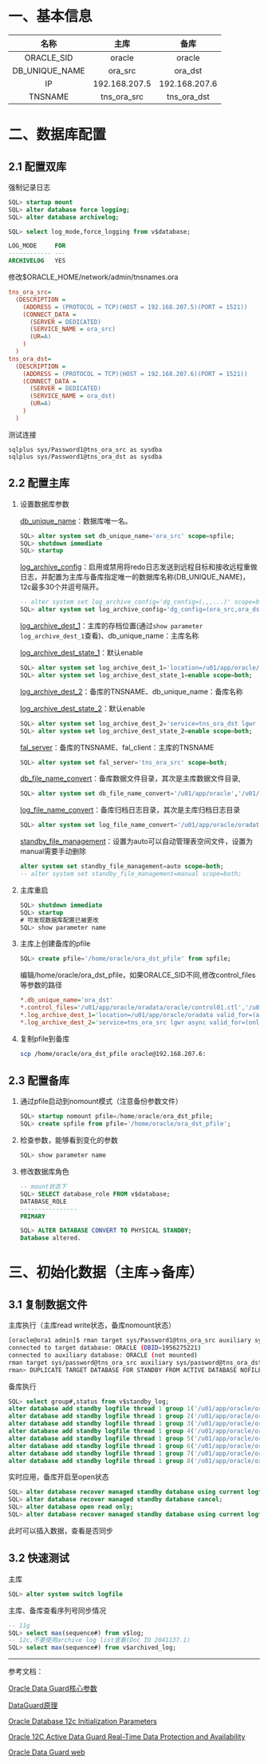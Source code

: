 # 一、基本信息

|      名称      |     主库      |     备库      |
| :------------: | :-----------: | :-----------: |
|   ORACLE_SID   |    oracle     |    oracle     |
| DB_UNIQUE_NAME |    ora_src    |    ora_dst    |
|       IP       | 192.168.207.5 | 192.168.207.6 |
|    TNSNAME     |  tns_ora_src  |  tns_ora_dst  |

# 二、数据库配置

## 2.1 配置双库

强制记录日志

   ```sql
   SQL> startup mount
   SQL> alter database force logging;
   SQL> alter database archivelog;
   
   SQL> select log_mode,force_logging from v$database;
   
   LOG_MODE     FOR
   ------------ ---
   ARCHIVELOG   YES
   ```

修改$ORACLE_HOME/network/admin/tnsnames.ora

```ini
tns_ora_src=
  (DESCRIPTION =
    (ADDRESS = (PROTOCOL = TCP)(HOST = 192.168.207.5)(PORT = 1521))
    (CONNECT_DATA =
      (SERVER = DEDICATED)
      (SERVICE_NAME = ora_src)
      (UR=A)
    )
  )
tns_ora_dst=  
  (DESCRIPTION =
    (ADDRESS = (PROTOCOL = TCP)(HOST = 192.168.207.6)(PORT = 1521))
    (CONNECT_DATA =
      (SERVER = DEDICATED)
      (SERVICE_NAME = ora_dst)
      (UR=A)
    )
  )
```

测试连接

```
sqlplus sys/Password1@tns_ora_src as sysdba
sqlplus sys/Password1@tns_ora_dst as sysdba
```



## 2.2 配置主库


1. 设置数据库参数

   [db_unique_name](https://docs.oracle.com/database/121/REFRN/GUID-3547C937-5DDA-49FF-A9F9-14FF306545D8.htm#REFRN10242)：数据库唯一名。

   ```sql
   SQL> alter system set db_unique_name='ora_src' scope=spfile;
   SQL> shutdown immediate
   SQL> startup
   ```

   [log_archive_config](https://docs.oracle.com/database/121/REFRN/GUID-4DABDBE9-04B6-44D2-B93D-DAB15EA71427.htm#REFRN10237)：启用或禁用将redo日志发送到远程目标和接收远程重做日志，并配置为主库与备库指定唯一的数据库名称(DB_UNIQUE_NAME)，12c最多30个并逗号隔开。

   ```sql
   -- alter system set log_archive_config='dg_config=(,,,...)' scope=both;
   SQL> alter system set log_archive_config='dg_config=(ora_src,ora_dst)' scope=both;
   ```
   
   [log_archive_dest_1](https://docs.oracle.com/database/121/REFRN/GUID-10BD97BF-6295-4E85-A1A3-854E15E05A44.htm#REFRN10086)：主库的存档位置(通过`show parameter log_archive_dest_1`查看)、db_unique_name：主库名称
   
   [log_archive_dest_state_1](https://docs.oracle.com/database/121/REFRN/GUID-983A9C52-3046-4286-AEA7-800741EE0561.htm#REFRN10087)：默认enable
   
   ```sql
   SQL> alter system set log_archive_dest_1='location=/u01/app/oracle/oradata valid_for=(all_logfiles,all_roles) db_unique_name=ora_src' scope=both;
   SQL> alter system set log_archive_dest_state_1=enable scope=both;
   ```
   
   [log_archive_dest_2](https://docs.oracle.com/database/121/REFRN/GUID-10BD97BF-6295-4E85-A1A3-854E15E05A44.htm#REFRN10086)：备库的TNSNAME、db_unique_name：备库名称
   
   [log_archive_dest_state_2](https://docs.oracle.com/database/121/REFRN/GUID-983A9C52-3046-4286-AEA7-800741EE0561.htm#REFRN10087)：默认enable

   ```sql
   SQL> alter system set log_archive_dest_2='service=tns_ora_dst lgwr async valid_for=(online_logfiles,primary_role) db_unique_name=ora_dst' scope=both;
   SQL> alter system set log_archive_dest_state_2=enable scope=both;
   ```
   
   [fal_server](https://docs.oracle.com/database/121/REFRN/GUID-4F034B79-AE2A-44E3-8485-E055AA2DDD29.htm#REFRN10056)：备库的TNSNAME、fal_client：主库的TNSNAME

   ```sql
   SQL> alter system set fal_server='tns_ora_src' scope=both;
   ```
   
   [db_file_name_convert](https://docs.oracle.com/database/121/REFRN/GUID-E8B4E0EA-B073-4349-9EA9-E053F499FB9E.htm#REFRN10038)：备库数据文件目录，其次是主库数据文件目录,
   
   ```sql
   SQL> alter system set db_file_name_convert='/u01/app/oracle','/u01/app/oracle' scope=spfile;
   ```
   
   [log_file_name_convert](https://docs.oracle.com/database/121/REFRN/GUID-3D5894EF-C33D-4687-978F-F640174F6FCC.htm#REFRN10098)：备库归档日志目录，其次是主库归档日志目录
   
   ```sql
   SQL> alter system set log_file_name_convert='/u01/app/oracle/oradata','/u01/app/oracle/oradata' scope=spfile;
   ```
   
   [standby_file_management](https://docs.oracle.com/database/121/REFRN/GUID-BD652D33-31C7-47C9-8019-7A4B79A9D974.htm#REFRN10212)：设置为auto可以自动管理表空间文件，设置为manual需要手动删除
   
   ```sql
   alter system set standby_file_management=auto scope=both;
   -- alter system set standby_file_management=manual scope=both;
   ```
   
2. 主库重启

   ```sql
   SQL> shutdown immediate
   SQL> startup
   # 可发现数据库配置已被更改
   SQL> show parameter name
   ```

4. 主库上创建备库的pfile

   ```sql
   SQL> create pfile='/home/oracle/ora_dst_pfile' from spfile;
   ```
   
   编辑/home/oracle/ora_dst_pfile，如果ORALCE_SID不同,修改control_files等参数的路径

   ```ini
   *.db_unique_name='ora_dst'
   *.control_files='/u01/app/oracle/oradata/oracle/control01.ctl','/u01/app/oracle/flash_recovery_area/oracle/control02.ctl'
   *.log_archive_dest_1='location=/u01/app/oracle/oradata valid_for=(all_logfiles,all_roles) db_unique_name=ora_dst'
   *.log_archive_dest_2='service=tns_ora_src lgwr async valid_for=(online_logfiles,primary_role) db_unique_name=ora_src'
   ```
   
5. 复制pfile到备库

   ```bash
   scp /home/oracle/ora_dst_pfile oracle@192.168.207.6:
   ```

## 2.3 配置备库

1. 通过pfile启动到nomount模式（注意备份参数文件）

   ```sql
   SQL> startup nomount pfile=/home/oracle/ora_dst_pfile;
   SQL> create spfile from pfile='/home/oracle/ora_dst_pfile';
   ```

2. 检查参数，能够看到变化的参数

   ```sql
   SQL> show parameter name
   ```

3. 修改数据库角色

   ```sql
   -- mount状态下
   SQL> SELECT database_role FROM v$database;
   DATABASE_ROLE
   ----------------
   PRIMARY
   
   SQL> ALTER DATABASE CONVERT TO PHYSICAL STANDBY;
   Database altered.
   ```


# 三、初始化数据（主库->备库）

## 3.1 复制数据文件

主库执行（主库read write状态，备库nomount状态）

```bash
[oracle@ora1 admin]$ rman target sys/Password1@tns_ora_src auxiliary sys/Password1@tns_ora_dst
connected to target database: ORACLE (DBID=1956275221)
connected to auxiliary database: ORACLE (not mounted)
rman target sys/password@tns_ora_src auxiliary sys/password@tns_ora_dst
rman> DUPLICATE TARGET DATABASE FOR STANDBY FROM ACTIVE DATABASE NOFILENAMECHECK;
```

备库执行

```sql
SQL> select group#,status from v$standby_log;
alter database add standby logfile thread 1 group 1('/u01/app/oracle/oradata/redo1.log') size 200M;
alter database add standby logfile thread 1 group 2('/u01/app/oracle/oradata/redo2.log') size 200M; 
alter database add standby logfile thread 1 group 3('/u01/app/oracle/oradata/redo3.log') size 200M; 
alter database add standby logfile thread 1 group 4('/u01/app/oracle/oradata/redo4.log') size 200M; 
alter database add standby logfile thread 1 group 5('/u01/app/oracle/oradata/redo5.log') size 200M; 
alter database add standby logfile thread 1 group 6('/u01/app/oracle/oradata/redo6.log') size 200M; 
alter database add standby logfile thread 1 group 7('/u01/app/oracle/oradata/redo7.log') size 200M; 
alter database add standby logfile thread 1 group 8('/u01/app/oracle/oradata/redo8.log') size 200M; 
```

实时应用，备库开启至open状态

```sql
SQL> alter database recover managed standby database using current logfile disconnect from session;
SQL> alter database recover managed standby database cancel;
SQL> alter database open read only;
SQL> alter database recover managed standby database using current logfile disconnect from session;
```

此时可以插入数据，查看是否同步

## 3.2 快速测试

主库

```sql
SQL> alter system switch logfile
```

主库、备库查看序列号同步情况

```sql
-- 11g
SQL> select max(sequence#) from v$log;
-- 12c,不要使用archive log list查看(Doc ID 2041137.1)
SQL> select max(sequence#) from v$archived_log;
```





---

参考文档：

[Oracle Data Guard核心参数](https://mp.weixin.qq.com/s/m1S-ElWOYf_h2kcrre5HNA)

[DataGuard原理](https://www.modb.pro/db/37720)

[Oracle Database 12c Initialization Parameters](https://docs.oracle.com/database/121/REFRN/GUID-10BD97BF-6295-4E85-A1A3-854E15E05A44.htm#REFRN10086)

[Oracle 12C Active Data Guard Real-Time Data Protection and Availability](https://www.oracle.com/technetwork/database/availability/active-data-guard-wp-12c-1896127.pdf)

[Oracle Data Guard web](https://docs.oracle.com/database/121/HABPT/config_dg.htm#HABPT4876)

